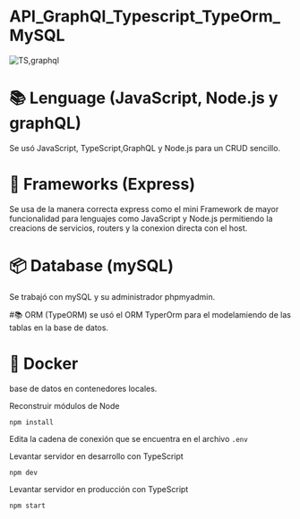 # API_GraphQl_Typescript_TypeOrm_MySQL
![TS,graphql](https://user-images.githubusercontent.com/106114288/181833693-97b80423-8d02-48c4-9bc8-c8bef68d4773.png)

# 📚 Lenguage (JavaScript, Node.js y graphQL)
Se usó JavaScript, TypeScript,GraphQL y Node.js para un CRUD sencillo.

# 📲 Frameworks (Express)
Se usa de la manera correcta express como el mini Framework de mayor funcionalidad para lenguajes como JavaScript y Node.js permitiendo la creacions de servicios, routers y la conexion directa con el host.

# 📦 Database (mySQL)
Se trabajó con mySQL y su administrador phpmyadmin.

#📚 ORM (TypeORM)
se usó el ORM TyperOrm para el modelamiendo de las tablas en la base de datos.

# 🧰 Docker 
 base de datos en contenedores locales.
 
 Reconstruir módulos de Node
```
npm install
```
Edita la cadena de conexión que se encuentra en el archivo 
``
.env 
``


Levantar servidor en desarrollo con TypeScript
```
npm dev
```

Levantar servidor en producción con TypeScript
```
npm start
